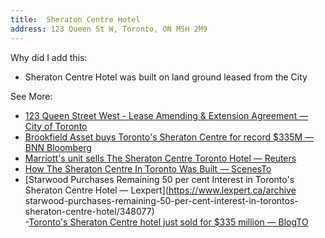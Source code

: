 ```yaml
---
title:  Sheraton Centre Hotel
address: 123 Queen St W, Toronto, ON M5H 2M9
---
```


Why did I add this:
- Sheraton Centre Hotel was built on land ground leased from the City

See More:   
- [123 Queen Street West - Lease Amending & Extension Agreement — City of Toronto](https://www.toronto.ca/legdocs/mmis/2020/gl/bgrd/backgroundfile-156276.pdf)  
- [Brookfield Asset buys Toronto's Sheraton Centre for record $335M — BNN Bloomberg](https://www.bnnbloomberg.ca/toronto-s-sheraton-centre-sells-for-record-335m-1.897185)  
- [Marriott's unit sells The Sheraton Centre Toronto Hotel — Reuters](https://www.reuters.com/article/brief-marriotts-unit-sells-the-sheraton-idUKFWN1MT0OC)  
- [How The Sheraton Centre In Toronto Was Built — ScenesTo](https://scenesto.com/2022/09/15/how-the-sheraton-centre-was-built/)  
- [Starwood Purchases Remaining 50 per cent Interest in Toronto's Sheraton Centre Hotel — Lexpert](https://www.lexpert.ca/archive starwood-purchases-remaining-50-per-cent-interest-in-torontos-sheraton-centre-hotel/348077)  
-[Toronto's Sheraton Centre hotel just sold for $335 million — BlogTO](https://www.blogto.com/city/2017/10/torontos-sheraton-centre-hotel-just-sold-335-million/)  
